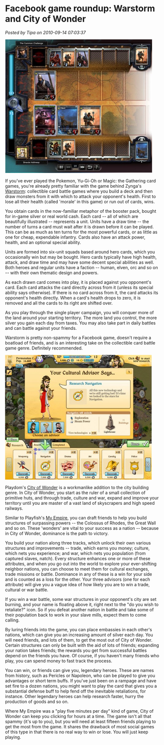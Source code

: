 # Facebook game roundup: Warstorm and City of Wonder

*Posted by Tipa on 2010-09-14 07:03:37*

[![](../../../uploads/2010/09/Fullscreen-capture-9142010-64431-AM-480x436.jpg "Warstorm")](../../../uploads/2010/09/Fullscreen-capture-9142010-64431-AM.jpg)

If you've ever played the Pokemon, Yu-Gi-Oh or Magic: the Gathering card games, you're already pretty familiar with the game behind Zynga's [Warstorm](http://www.facebook.com/Warstorm): collectible card battle games where you build a deck and then draw monsters from it with which to attack your opponent's health. First to lose all their health (called 'morale' in this game) or run out of cards, wins.

You obtain cards in the now-familiar metaphor of the booster pack, bought for in-game silver or real world cash. Each card -- all of which are beautifully illustrated -- represents a unit. Units have a draw time -- the number of turns a card must wait after it is drawn before it can be played. This can be as much as ten turns for the most powerful cards, or as little as one for cheap, expendable infantry. Cards also have an attack power, health, and an optional special ability.

Units are formed into six-unit squads based around hero cards, which you occasionally win but may be bought. Hero cards typically have high health, attack, and draw time and may have some decent special abilities as well. Both heroes and regular units have a faction -- human, elven, orc and so on -- with their own thematic design and powers.

As each drawn card comes into play, it is placed against you opponent's card. Each card attacks the card directly across from it (unless its special ability says otherwise). If there is no card across from it, the card attacks its opponent's health directly. When a card's health drops to zero, it is removed and all the cards to its right are shifted over.

As you play through the single player campaign, you will conquer more of the land around your starting territory. The more land you control, the more silver you gain each day from taxes. You may also take part in daily battles and can battle against your friends.

Warstorm is pretty non-spammy for a Facebook game, doesn't require a boatload of friends, and is an interesting take on the collectible card battle game genre. Definitely recommended.

[![](../../../uploads/2010/09/Fullscreen-capture-9142010-65648-AM-480x407.jpg "City of Wonder")](../../../uploads/2010/09/Fullscreen-capture-9142010-65648-AM.jpg)

Playdom's [City of Wonder](http://www.facebook.com/CityOfWonderGame) is a workmanlike addition to the city building genre. In City of Wonder, you start as the ruler of a small collection of primitive huts, and through trade, culture and war, expand and improve your territory until you are master of a vast land of skyscrapers and high speed railways.

Similar to Playfish's [My Empire](http://www.facebook.com/myempiregame), you can draft friends to help you build structures of surpassing powers -- the Colossus of Rhodes, the Great Wall and so on. These 'wonders' are vital to your success as a nation -- because in City of Wonder, dominance is the path to victory.

You build your nation along three tracks, which unlock their own various structures and improvements -- trade, which earns you money; culture, which nets you experience; and war, which nets you population (from captured slaves, natch). Every structure enhances one or more of these attributes, and when you go out into the world to explore your ever-shifting neighbor nations, you can choose to meet them for cultural exchanges, trade missions or battle. Dominance in any of these is a win for your side and is counted as a loss for the other. Your three advisors (one for each attribute) will give you a vague idea of how likely you are to win a trade, cultural or war battle.

If you win a war battle, some war structures in your opponent's city are set burning, and your name is floating above it, right next to the "do you wish to retaliate?" icon. So if you defeat another nation in battle and take some of their population back to work in your slave mills, expect them to come calling.

By luring friends into the game, you can place embassies in each other's nations, which can give you an increasing amount of silver each day. You will need friends, and lots of them, to get the most out of City of Wonder. Certain structures can only be built with the aid of lots of friends; expanding your nation takes friends; the rewards you get from successful battles depend on the friends you have. Of course, if you haven't many friends who play, you can spend money to fast track the process.

You can win, or friends can give you, legendary heroes. These are names from history, such as Pericles or Napoleon, who can be played to give you advantages or short term buffs. If you've just been on a rampage and have set fire to a dozen nations, you might want to play the card that gives you a substantial defense buff to help fend off the inevitable retaliations, for instance. Other legendary heroes can help research faster, hurry the production of goods and so on.

Where My Empire was a "play five minutes per day" kind of game, City of Wonder can keep you clicking for hours at a time. The game isn't all that spammy (it's up to you), but you will need at least fifteen friends playing to get the most from the game. It shares the drawback of most social games of this type in that there is no real way to win or lose. You will just keep playing.

